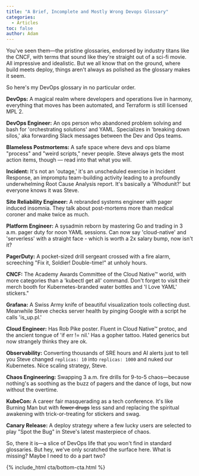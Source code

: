 ```yaml
---
title: "A Brief, Incomplete and Mostly Wrong Devops Glossary"
categories:
  - Articles
toc: false
author: Adam
---
```

You've seen them—the pristine glossaries, endorsed by industry titans like the CNCF, with terms that sound like they're straight out of a sci-fi movie. All impressive and idealistic. But we all know that on the ground, where build meets deploy, things aren't always as polished as the glossary makes it seem.

So here's my DevOps glossary in no particular order.

**DevOps:** A magical realm where developers and operations live in harmony, everything that moves has been automated, and Terraform is still licensed MPL 2.

**DevOps Engineer:** An ops person who abandoned problem solving and bash for 'orchestrating solutions' and YAML. Specializes in 'breaking down silos,' aka forwarding Slack messages between the Dev and Ops teams.

**Blameless Postmortems:** A safe space where devs and ops blame "process" and "weird scripts," never people. Steve always gets the most action items, though — read into that what you will.

**Incident:** It's not an 'outage,' it's an unscheduled exercise in Incident Response, an impromptu team-building activity leading to a profoundly underwhelming Root Cause Analysis report. It's basically a 'Whodunit?' but everyone knows it was Steve.

**Site Reliability Engineer:** A rebranded systems engineer with pager induced insomnia. They talk about post-mortems more than medical coroner and make twice as much.

**Platform Engineer:** A sysadmin reborn by mastering Go and trading in 3 a.m. pager duty for noon YAML sessions. Can now say 'cloud-native' and 'serverless' with a straight face - which is worth a 2x salary bump, now isn't it?

**PagerDuty:** A pocket-sized drill sergeant crossed with a fire alarm, screeching "Fix it, Soldier! Double-time!" at unholy hours.

**CNCF:** The Academy Awards Committee of the Cloud Native™ world, with more categories than a 'kubectl get all' command. Don't forget to visit their merch booth for Kubernetes-branded water bottles and 'I Love YAML' stickers."

**Grafana:** A Swiss Army knife of beautiful visualization tools collecting dust. Meanwhile Steve checks server health by pinging Google with a script he calls 'is_up.pl.'

**Cloud Engineer:** Has Rob Pike poster. Fluent in Cloud Native™ protoc, and the ancient tongue of 'if err != nil.' Has a gopher tattoo. Hated generics but now strangely thinks they are ok.

**Observability:** Converting thousands of SRE hours and AI alerts just to tell you Steve changed `replicas: 10` into `replicas: 1000` and nuked our Kubernetes. Nice scaling strategy, Steve.

**Chaos Engineering:** Swapping 3 a.m. fire drills for 9-to-5 chaos—because nothing's as soothing as the buzz of pagers and the dance of logs, but now without the overtime.

**KubeCon:** A career fair masquerading as a tech conference. It's like Burning Man but with ~~fewer drugs~~ less sand and replacing the spiritual awakening with trick-or-treating for stickers and swag.

**Canary Release:** A deploy strategy where a few lucky users are selected to play "Spot the Bug" in Steve's latest masterpiece of chaos.

So, there it is—a slice of DevOps life that you won't find in standard glossaries. But hey, we've only scratched the surface here. What is missing? Maybe I need to do a part two?

{% include_html cta/bottom-cta.html %}
